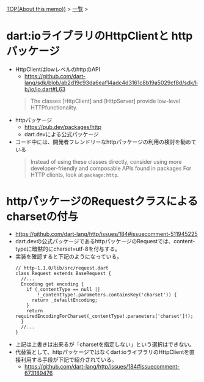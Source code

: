 [TOP(About this memo))](../README.md) > [一覧](./README.md) >


# dart:ioライブラリのHttpClientと httpパッケージ
* HttpClientはlowレベルのhttpのAPI
  * https://github.com/dart-lang/sdk/blob/ab2d19c93da6eaf14adc4d3161c8b19a5029cf8d/sdk/lib/io/io.dart#L63
  > The classes [HttpClient] and [HttpServer] provide low-level HTTPfunctionality.
* httpパッケージ
  * https://pub.dev/packages/http
  * dart.devによる公式パッケージ
* コード中には、開発者フレンドリーなhttpパッケージの利用の検討を勧めている
  > Instead of using these classes directly, consider using more developer-friendly and composable APIs found in packages
  > For HTTP clients, look at `package:http`.

# httpパッケージのRequestクラスによるcharsetの付与
* https://github.com/dart-lang/http/issues/184#issuecomment-511945225
* dart.devの公式パッケージであるhttpパッケージのRequestでは、content-typeに暗黙的にcharset=utf-8を付与する。
* 実装を確認すると下記のようになっている。
  ```
  // http-1.1.0/lib/src/request.dart
  class Request extends BaseRequest {
    //...
    Encoding get encoding {
      if (_contentType == null ||
          !_contentType!.parameters.containsKey('charset')) {
        return _defaultEncoding;
      }
      return requiredEncodingForCharset(_contentType!.parameters['charset']!);
    }
    //...
  }
  ```
* 上記は上書きは出来るが「charsetを指定しない」という選択はできない。
* 代替策として、httpパッケージではなくdart:ioライブラリのHttpClientを直接利用する手段が下記で紹介されている。
  * https://github.com/dart-lang/http/issues/184#issuecomment-673189476

